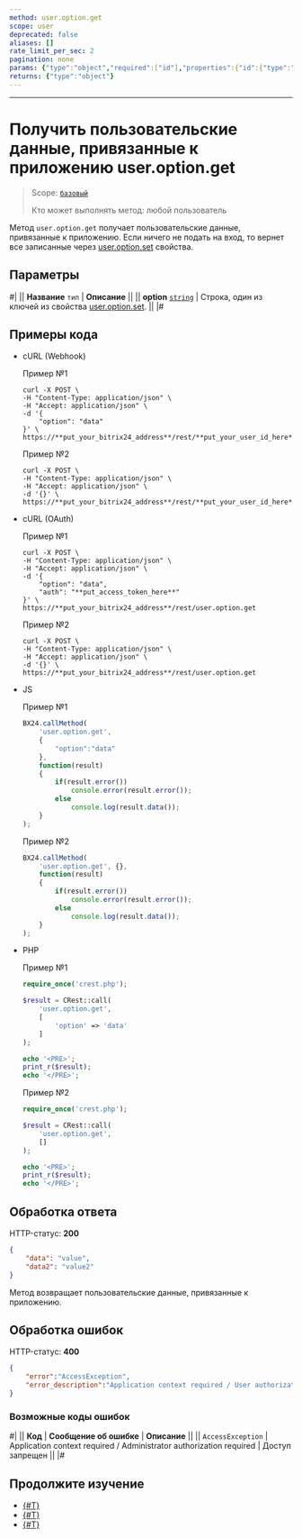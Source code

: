 ```yaml
---
method: user.option.get
scope: user
deprecated: false
aliases: []
rate_limit_per_sec: 2
pagination: none
params: {"type":"object","required":["id"],"properties":{"id":{"type":"integer"}}}
returns: {"type":"object"}
---
```



---

# Получить пользовательские данные, привязанные к приложению user.option.get

> Scope: [`базовый`](../../scopes/permissions.md)
>
> Кто может выполнять метод: любой пользователь

Метод `user.option.get` получает пользовательские данные, привязанные к приложению. Если ничего не подать на вход, то вернет все записанные через [user.option.set](./user-option-set.md) свойства.

## Параметры

#|
|| **Название**
`тип` | **Описание** ||
|| **option**
[`string`](../../data-types.md) | Строка, один из ключей из свойства [user.option.set](./user-option-set.md). ||
|#

## Примеры кода






- cURL (Webhook)

    Пример №1

    ```curl
    curl -X POST \
    -H "Content-Type: application/json" \
    -H "Accept: application/json" \
    -d '{
        "option": "data"
    }' \
    https://**put_your_bitrix24_address**/rest/**put_your_user_id_here**/**put_your_webbhook_here**/user.option.get
    ```

    Пример №2

    ```curl
    curl -X POST \
    -H "Content-Type: application/json" \
    -H "Accept: application/json" \
    -d '{}' \
    https://**put_your_bitrix24_address**/rest/**put_your_user_id_here**/**put_your_webbhook_here**/user.option.get
    ```

- cURL (OAuth)

    Пример №1

    ```curl
    curl -X POST \
    -H "Content-Type: application/json" \
    -H "Accept: application/json" \
    -d '{
        "option": "data",
        "auth": "**put_access_token_here**"
    }' \
    https://**put_your_bitrix24_address**/rest/user.option.get
    ```
    
    Пример №2
    
    ```curl
    curl -X POST \
    -H "Content-Type: application/json" \
    -H "Accept: application/json" \
    -d '{}' \
    https://**put_your_bitrix24_address**/rest/user.option.get
    ```

- JS

    Пример №1

    ```js
    BX24.callMethod(
        'user.option.get',
        {
            "option":"data"
        },
        function(result)
        {
            if(result.error())
                console.error(result.error());
            else
                console.log(result.data());
        }
    );
    ```
    
    Пример №2
    
    ```js
    BX24.callMethod(
        'user.option.get', {},
        function(result)
        {
            if(result.error())
                console.error(result.error());
            else
                console.log(result.data());
        }
    );
    ```

- PHP

    Пример №1
    
    ```php
    require_once('crest.php');

    $result = CRest::call(
        'user.option.get',
        [
            'option' => 'data'
        ]
    );

    echo '<PRE>';
    print_r($result);
    echo '</PRE>';
    ```

    Пример №2
    
    ```php
    require_once('crest.php');

    $result = CRest::call(
        'user.option.get',
        []
    );

    echo '<PRE>';
    print_r($result);
    echo '</PRE>';
    ```



## Обработка ответа

HTTP-статус: **200**

```json
{
    "data": "value",
    "data2": "value2"
}
```

Метод возвращает пользовательские данные, привязанные к приложению.


## Обработка ошибок

HTTP-статус: **400**

```json
{
    "error":"AccessException",
    "error_description":"Application context required / User authorization required"
}
```



### Возможные коды ошибок

#|
|| **Код** | **Cообщение об ошибке** | **Описание** ||
|| `AccessException` | Application context required / Administrator authorization required | Доступ запрещен ||
|#



## Продолжите изучение

- [{#T}](./app-option-set.md)
- [{#T}](./app-option-get.md)
- [{#T}](./user-option-set.md)
